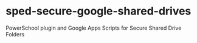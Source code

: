 # sped-secure-google-shared-drives
PowerSchool plugin and Google Apps Scripts for Secure Shared Drive Folders
